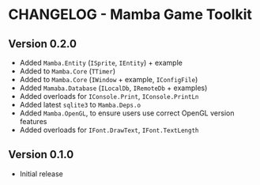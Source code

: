 # CHANGELOG - Mamba Game Toolkit

## Version 0.2.0
- Added `Mamba.Entity` (`ISprite`, `IEntity`) + example
- Added to `Mamba.Core` (`TTimer`)
- Added to `Mamba.Core` (`IWindow` + example, `IConfigFile`)
- Added `Mamaba.Database` (`ILocalDb`, `IRemoteDb` + examples)
- Added overloads for `IConsole.Print`, `IConsole.PrintLn`
- Added latest `sqlite3` to `Mamba.Deps.o`
- Added `Mamba.OpenGL`, to ensure users use correct OpenGL version features
- Added overloads for `IFont.DrawText`, `IFont.TextLength`

## Version 0.1.0
- Initial release 
